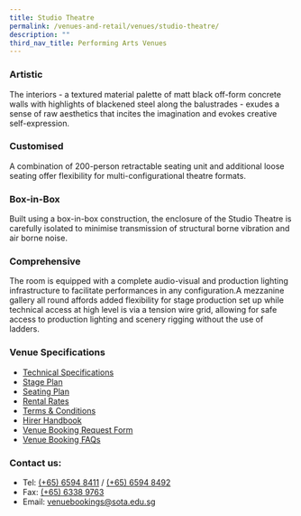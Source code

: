```yaml
---
title: Studio Theatre
permalink: /venues-and-retail/venues/studio-theatre/
description: ""
third_nav_title: Performing Arts Venues
---
```

### Artistic

The interiors - a textured material palette of matt black off-form concrete walls with highlights of blackened steel along the balustrades - exudes a sense of raw aesthetics that incites the imagination and evokes creative self-expression.  
  

### Customised

A combination of 200-person retractable seating unit and additional loose seating offer flexibility for multi-configurational theatre formats.  
  

### Box-in-Box

Built using a box-in-box construction, the enclosure of the Studio Theatre is carefully isolated to minimise transmission of structural borne vibration and air borne noise.  
  

### Comprehensive

The room is equipped with a complete audio-visual and production lighting infrastructure to facilitate performances in any configuration.A mezzanine gallery all round affords added flexibility for stage production set up while technical access at high level is via a tension wire grid, allowing for safe access to production lighting and scenery rigging without the use of ladders.

### Venue Specifications

*   [Technical Specifications](https://www.sota.edu.sg/docs/default-source/facilities/studio-theatre/technical-specs-studio-theatre.pdf)
*   [Stage Plan](https://www.sota.edu.sg/docs/default-source/facilities/studio-theatre/studio-theatre-stage-plan-0317.pdf?sfvrsn=10)
*   [Seating Plan](https://www.sota.edu.sg/docs/default-source/facilities/studio-theatre/seating-plan---studio-theatre.pdf)
*   [Rental Rates](https://www.sota.edu.sg/docs/default-source/facilities/studio-theatre/studio-theatre-hire-rates-19-may-2023.pdf)
*   [Terms & Conditions](/files/performing-arts-venues-terms-and-conditions.pdf)
*   [Hirer Handbook](/files/hirer-handbook-v20211129.pdf)
*   [Venue Booking Request Form](https://forms.gle/u5ysNq3C2BbmFJ4BA)
*   [Venue Booking FAQs](/files/faq-for-sota-venue-bookings.pdf)

### Contact us:

*   Tel: [(+65) 6594 8411](tel:+6565948411) / [(+65) 6594 8492](tel:+6565948492)
*   Fax: [(+65) 6338 9763](tel:+6565949763)
*   Email: [venuebookings@sota.edu.sg](mailto:venuebookings@sota.edu.sg)